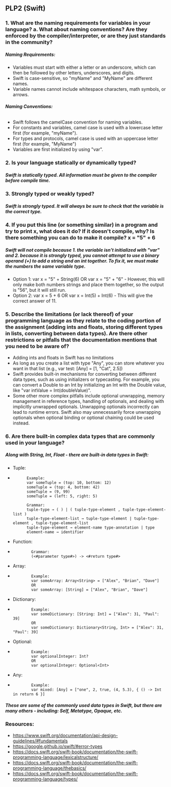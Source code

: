 ## PLP2 (Swift)

### 1. What are the naming requirements for variables in your language? a. What about naming conventions? Are they enforced by the compiler/interpreter, or are they just standards in the community?

##### Naming Requirements:
* Variables must start with either a letter or an underscore, which can then be followed by other letters, underscores, and digits. 
* Swift is case-sensitive, so "myName" and "MyName" are different names. 
* Variable names cannot include whitespace characters, math symbols, or arrows.

###### **Naming Conventions:** 
* Swift follows the camelCase convention for naming variables. 
* For constants and variables, camel case is used with a lowercase letter first (for example, "myName").
* For types and protocols, camel case is used with an uppercase letter first (for example, "MyName")
* Variables are first initialized by using "var".

### 2. Is your language statically or dynamically typed? 
##### Swift is statically typed. All information must be given to the compiler before compile time.

### 3. Strongly typed or weakly typed? 
##### Swift is strongly typed. It will always be sure to check that the variable is the correct type.

### 4. If you put this line (or something similar) in a program and try to print x, what does it do? If it doesn't compile, why? Is there something you can do to make it compile? x = "5" + 6 
##### Swift will not compile because 1. the variable isn't initialized with "var" and 2. because it is strongly typed, you cannot attempt to use a binary operand (+) to add a string and an int together. To fix it, we must make the numbers the same variable type. 
* Option 1: var x = "5" + String(6) OR var x = "5" + "6" - However, this will only make both numbers strings and place them together, so the output is "56", but it will still run.
* Option 2: var x = 5 + 6 OR var x = Int(5) + Int(6) - This will give the correct answer of 11.

### 5. Describe the limitations (or lack thereof) of your programming language as they relate to the coding portion of the assignment (adding ints and floats, storing different types in lists, converting between data types). Are there other restrictions or pitfalls that the documentation mentions that you need to be aware of? 
* Adding ints and floats in Swift has no limitations
* As long as you create a list with type "Any", you can store whatever you want in that list (e.g., var test: [Any] = [1, "Cat", 2.5])
* Swift provides built-in mechanisms for converting between different data types, such as using initializers or typecasting. For example, you can convert a Double to an Int by initializing an Int with the Double value, like "var intValue = Int(doubleValue)".
* Some other more complex pitfalls include optional unwrapping, memory management in reference types, handling of optionals, and dealing with implicitly unwrapped optionals. Unwrapping optionals incorrectly can lead to runtime errors. Swift also may unnecessarily force unwrapping optionals when optional binding or optional chaining could be used instead. 

### 6. Are there built-in complex data types that are commonly used in your language?
##### Along with String, Int, Float - there are built-in data types in Swift:
* Tuple:
*           Example:
            var someTuple = (top: 10, bottom: 12)
            someTuple = (top: 4, bottom: 42)
            someTuple = (9, 99)
            someTuple = (left: 5, right: 5)

            Grammar:
            tuple-type → ( ) | ( tuple-type-element , tuple-type-element-list )
            tuple-type-element-list → tuple-type-element | tuple-type-element , tuple-type-element-list
            tuple-type-element → element-name type-annotation | type
            element-name → identifier
* Function:
*             Grammar:
              (<#parameter type#>) -> <#return type#>
* Array:
*             Example:
              var someArray: Array<String> = ["Alex", "Brian", "Dave"]
              OR
              var someArray: [String] = ["Alex", "Brian", "Dave"]
* Dictionary:
*             Example:
              var someDictionary: [String: Int] = ["Alex": 31, "Paul": 39]
              OR
              var someDictionary: Dictionary<String, Int> = ["Alex": 31, "Paul": 39]
* Optional:
*             Example:
              var optionalInteger: Int?
              OR
              var optionalInteger: Optional<Int>
* Any:
*             Example:
              var mixed: [Any] = ["one", 2, true, (4, 5.3), { () -> Int in return 6 }]
##### These are some of the commonly used data types in Swift, but there are many others - including: Self, Metatype, Opaque, etc.

### Resources:
* https://www.swift.org/documentation/api-design-guidelines/#fundamentals
* https://google.github.io/swift/#error-types
* https://docs.swift.org/swift-book/documentation/the-swift-programming-language/lexicalstructure/
* https://docs.swift.org/swift-book/documentation/the-swift-programming-language/thebasics/
* https://docs.swift.org/swift-book/documentation/the-swift-programming-language/types/
